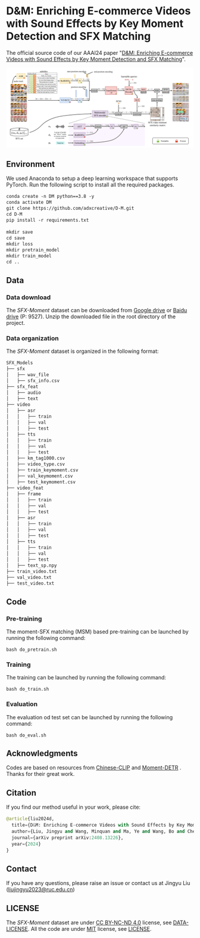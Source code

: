 # D&M: Enriching E-commerce Videos with Sound Effects by Key Moment Detection and SFX Matching

The official source code of our AAAI24 paper "[D&M: Enriching E-commerce Videos with Sound Effects by Key Moment Detection and SFX Matching](https://arxiv.org/abs/2408.13226)".

![](./images/D&M.png)

## Environment

We used Anaconda to setup a deep learning workspace that supports PyTorch. Run the following script to install all the required packages.

```shell
conda create -n DM python==3.8 -y
conda activate DM
git clone https://github.com/adxcreative/D-M.git
cd D-M
pip install -r requirements.txt

mkdir save
cd save
mkdir loss
mkdir pretrain_model
mkdir train_model
cd ..
```

## Data

### Data download

The *SFX-Moment* dataset can be downloaded from [Google drive](https://drive.google.com/file/d/1J6fsKPjtj-8fssgyoJQSW9TiqP6OmO1r/view?usp=drive_link) or [Baidu drive](https://pan.baidu.com/s/1h3xFmKPtMkb9fsHZ1YYR8Q) (P: 9527).
Unzip the downloaded file in the root directory of the project.

### Data organization

The *SFX-Moment* dataset is organized in the following format:

```shell
SFX_Models
├── sfx
│   ├── wav_file
│   ├── sfx_info.csv
├── sfx_feat
│   ├── audio
│   ├── text
├── video
│   ├── asr
│   │   ├── train
│   │   ├── val
│   │   ├── test
│   ├── tts
│   │   ├── train
│   │   ├── val
│   │   ├── test
│   ├── km_tag1000.csv
│   ├── video_type.csv
│   ├── train_keymoment.csv
│   ├── val_keymoment.csv
│   ├── test_keymoment.csv
├── video_feat
│   ├── frame
│   │   ├── train
│   │   ├── val
│   │   ├── test
│   ├── asr
│   │   ├── train
│   │   ├── val
│   │   ├── test
│   ├── tts
│   │   ├── train
│   │   ├── val
│   │   ├── test
│   ├── text_sp.npy
├── train_video.txt
├── val_video.txt
├── test_video.txt
```

## Code

### Pre-training

The moment-SFX matching (MSM) based pre-training can be launched by running the following command:

```shell
bash do_pretrain.sh
```

### Training

The training can be launched by running the following command:

```shell
bash do_train.sh
```

### Evaluation
The evaluation od test set can be launched by running the following command:

```shell
bash do_eval.sh
```

## Acknowledgments

Codes are based on resources from [Chinese-CLIP](https://github.com/OFA-Sys/Chinese-CLIP) and [Moment-DETR](https://github.com/jayleicn/moment_detr) . Thanks for their great work.

## Citation

If you find our method useful in your work, please cite:

```python
@article{liu2024d,
  title={D&M: Enriching E-commerce Videos with Sound Effects by Key Moment Detection and SFX Matching},
  author={Liu, Jingyu and Wang, Minquan and Ma, Ye and Wang, Bo and Chen, Aozhu and Chen, Quan and Jiang, Peng and Li, Xirong},
  journal={arXiv preprint arXiv:2408.13226},
  year={2024}
}
```

## Contact

If you have any questions, please raise an issue or contact us at Jingyu Liu ([liujingyu2023@ruc.edu.cn](mailto:liujingyu2023@ruc.edu.cn))

## LICENSE

The *SFX-Moment* dataset are under [CC BY-NC-ND 4.0](https://creativecommons.org/licenses/by-nc-nd/4.0/) license, see [DATA-LICENSE](./DATA-LICENSE). All the code are under [MIT](https://opensource.org/licenses/MIT) license, see [LICENSE](./LICENSE).


